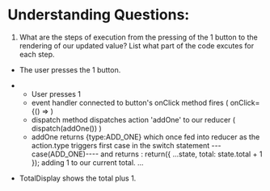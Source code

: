 # Understanding Questions:
1. What are the steps of execution from the pressing of the 1 button to the rendering of our updated value? List what part of the code excutes for each step.
* The user presses the 1 button.
* 
    - User presses 1 
    - event handler connected to button's onClick method fires (  onClick={() =>  )
    - dispatch method dispatches action 'addOne' to our reducer (   dispatch(addOne())  )
    - addOne returns {type:ADD_ONE} which once fed into reducer as the action.type triggers first case in the switch statement ---case(ADD_ONE)---- and returns :
            return({
                ...state,
                total: state.total + 1
            });
    adding 1 to our current total.
...

* TotalDisplay shows the total plus 1.
